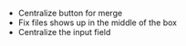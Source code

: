 - Centralize button for merge
- Fix files shows up in the middle of the box
- Centralize the input field